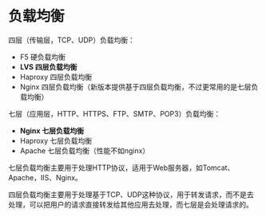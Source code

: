 # 负载均衡



四层（传输层，TCP、UDP）负载均衡：

- F5 硬负载均衡
- **LVS 四层负载均衡**
- Haproxy 四层负载均衡
- Nginx 四层负载均衡（新版本提供基于四层负载均衡，不过更常用的是七层负载均衡）



七层（应用层，HTTP、HTTPS、FTP、SMTP、POP3）负载均衡：

- **Nginx 七层负载均衡**
- Haproxy 七层负载均衡
- Apache 七层负载均衡（性能不如nginx）



七层负载均衡主要用于处理HTTP协议，适用于Web服务器，如Tomcat、Apache，IIS、Nginx。

四层负载均衡主要用于处理基于TCP、UDP这种协议，用于转发请求，而不是去处理，可以把用户的请求直接转发给其他应用去处理，而七层是会处理请求的。



